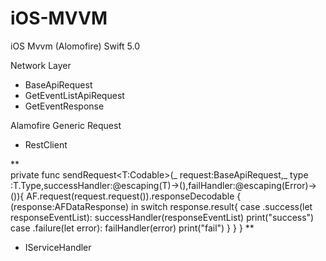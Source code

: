 # iOS-MVVM
iOS Mvvm (Alomofire) Swift 5.0


Network Layer
* BaseApiRequest
* GetEventListApiRequest
* GetEventResponse

 Alamofire Generic Request 
* RestClient

**    
private func sendRequest<T:Codable>(_ request:BaseApiRequest,_ type :T.Type,successHandler:@escaping(T)->(),failHandler:@escaping(Error)->()){
        AF.request(request.request()).responseDecodable { (response:AFDataResponse<T>) in
             switch response.result{
                       case .success(let responseEventList):
                           successHandler(responseEventList)
                           print("success")
                       case .failure(let error):
                           failHandler(error)
                           print("fail")
            }
        }
    }
**
* IServiceHandler



